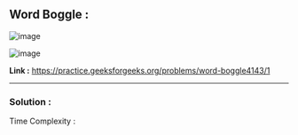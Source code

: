 ## Word Boggle :

![image](https://user-images.githubusercontent.com/23376002/167066999-9ed53d0b-a976-44bf-ad2e-971258f7f04e.png)

![image](https://user-images.githubusercontent.com/23376002/167067030-78d65024-dea1-4dc9-a42b-371e1e4b0477.png)


**Link :** https://practice.geeksforgeeks.org/problems/word-boggle4143/1


---------------------------------------------------------------------------------------------------------------------------------------------------


### Solution :

Time Complexity :



